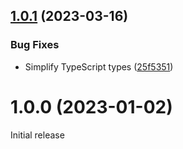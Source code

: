 ## [1.0.1](https://github.com/prantlf/datetime-locale-patterns/compare/v1.0.0...v1.0.1) (2023-03-16)


### Bug Fixes

* Simplify TypeScript types ([25f5351](https://github.com/prantlf/datetime-locale-patterns/commit/25f5351f0dad53980d582e7bec8929315f8d96e5))

# 1.0.0 (2023-01-02)
 
Initial release
